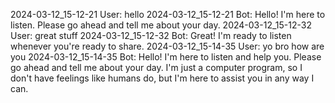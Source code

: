 2024-03-12_15-12-21 User: hello
2024-03-12_15-12-21 Bot: Hello! I'm here to listen. Please go ahead and tell me about your day.
2024-03-12_15-12-32 User: great stuff
2024-03-12_15-12-32 Bot: Great! I'm ready to listen whenever you're ready to share.
2024-03-12_15-14-35 User: yo bro how are you
2024-03-12_15-14-35 Bot: Hello! I'm here to listen and help you. Please go ahead and tell me about your day. I'm just a computer program, so I don't have feelings like humans do, but I'm here to assist you in any way I can.
